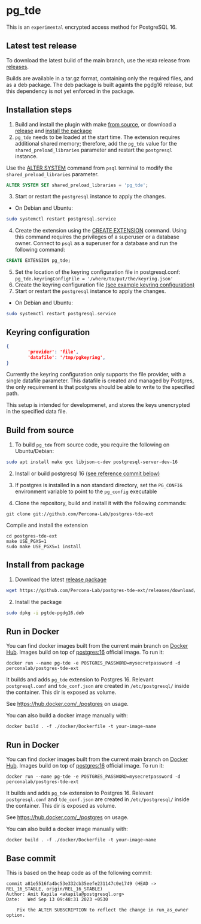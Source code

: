 # pg_tde

This is an `experimental` encrypted access method for PostgreSQL 16.

## Latest test release

To download the latest build of the main branch, use the `HEAD` release from [releases](https://github.com/Percona-Lab/postgres-tde-ext/releases).

Builds are available in a tar.gz format, containing only the required files, and as a deb package.
The deb package is built againts the pgdg16 release, but this dependency is not yet enforced in the package.

## Installation steps

1. Build and install the plugin with make [from source](#build-from-source), or download a [release](https://github.com/Percona-Lab/postgres-tde-ext/releases) and [install the package](#install-from-package)
2. `pg_tde` needs to be loaded at the start time. The extension requires additional shared memory; therefore,  add the `pg_tde` value for the `shared_preload_libraries` parameter and restart the `postgresql` instance.

Use the [ALTER SYSTEM](https://www.postgresql.org/docs/current/sql-altersystem.html) command from `psql` terminal to modify the `shared_preload_libraries` parameter.

```sql
ALTER SYSTEM SET shared_preload_libraries = 'pg_tde';
```

3. Start or restart the `postgresql` instance to apply the changes.

* On Debian and Ubuntu:

```sh
sudo systemctl restart postgresql.service
```

4. Create the extension using the [CREATE EXTENSION](https://www.postgresql.org/docs/current/sql-createextension.html) command. Using this command requires the privileges of a superuser or a database owner. Connect to `psql` as a superuser for a database and run the following command:

```sql
CREATE EXTENSION pg_tde;
```

5. Set the location of the keyring configuration file in postgresql.conf: `pg_tde.keyringConfigFile = '/where/to/put/the/keyring.json'`
6. Create the keyring configuration file [(see example keyring configuration)](#keyring-configuration)
7. Start or restart the `postgresql` instance to apply the changes.

* On Debian and Ubuntu:

```sh
sudo systemctl restart postgresql.service
```

## Keyring configuration

```json
{
        'provider': 'file',
        'datafile': '/tmp/pgkeyring',
}
```

Currently the keyring configuration only supports the file provider, with a single datafile parameter.
This datafile is created and managed by Postgres, the only requirement is that postgres should be able to write to the specified path.

This setup is intended for developmenet, and stores the keys unencrypted in the specified data file.

## Build from source

1. To build `pg_tde` from source code, you require the following on Ubuntu/Debian:

```sh
sudo apt install make gcc libjson-c-dev postgresql-server-dev-16
```

2. Install or build postgresql 16 [(see reference commit below)](#base-commit)
3. If postgres is installed in a non standard directory, set the `PG_CONFIG` environment variable to point to the `pg_config` executable

4. Clone the repository, build and install it with the following commands:  

```
git clone git://github.com/Percona-Lab/postgres-tde-ext
```

Compile and install the extension

```
cd postgres-tde-ext
make USE_PGXS=1
sudo make USE_PGXS=1 install
```

## Install from package

1. Download the latest [release package](https://github.com/Percona-Lab/postgres-tde-ext/releases)

``` sh
wget https://github.com/Percona-Lab/postgres-tde-ext/releases/download/latest/pgtde-pgdg16.deb
```
2. Install the package

``` sh
sudo dpkg -i pgtde-pgdg16.deb
```

## Run in Docker

You can find docker images built from the current main branch on [Docker Hub](https://hub.docker.com/r/perconalab/postgres-tde-ext). Images build on top of [postgres:16](https://hub.docker.com/_/postgres) official image. To run it:
```
docker run --name pg-tde -e POSTGRES_PASSWORD=mysecretpassword -d perconalab/postgres-tde-ext
```
It builds and adds `pg_tde` extension to Postgres 16. Relevant `postgresql.conf` and `tde_conf.json` are created in `/etc/postgresql/` inside the container. This dir is exposed as volume.

See https://hub.docker.com/_/postgres on usage.

You can also build a docker image manually with:
```
docker build . -f ./docker/Dockerfile -t your-image-name
```

## Run in Docker

You can find docker images built from the current main branch on [Docker Hub](https://hub.docker.com/r/perconalab/postgres-tde-ext). Images build on top of [postgres:16](https://hub.docker.com/_/postgres) official image. To run it:
```
docker run --name pg-tde -e POSTGRES_PASSWORD=mysecretpassword -d perconalab/postgres-tde-ext
```
It builds and adds `pg_tde` extension to Postgres 16. Relevant `postgresql.conf` and `tde_conf.json` are created in `/etc/postgresql/` inside the container. This dir is exposed as volume.

See https://hub.docker.com/_/postgres on usage.

You can also build a docker image manually with:
```
docker build . -f ./docker/Dockerfile -t your-image-name
```

## Base commit

This is based on the heap code as of the following commit:

```
commit a81e5516fa4bc53e332cb35eefe231147c0e1749 (HEAD -> REL_16_STABLE, origin/REL_16_STABLE)
Author: Amit Kapila <akapila@postgresql.org>
Date:   Wed Sep 13 09:48:31 2023 +0530

    Fix the ALTER SUBSCRIPTION to reflect the change in run_as_owner option.
```

